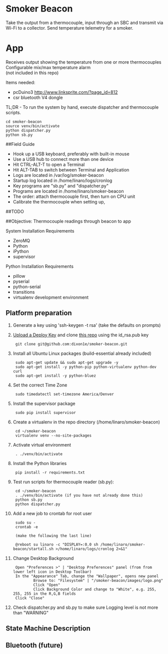 # Smoker Beacon

Take the output from a thermocouple, input through an SBC and transmit via Wi-Fi to a collector. 
Send temperature telemetry for a smoker.

# App

Receives output showing the temperature from one or more thermocouples  
Configurable mix/max temperature alarm  
(not included in this repo)

Items needed:
* pcDuino3 http://www.linksprite.com/?page_id=812
* csr bluetooth V4 dongle

TL;DR - To run the system by hand, execute dispatcher and thermocouple scripts.
```
cd smoker-beacon
source venv/bin/activate
python dispatcher.py
python sb.py
```
##Field Guide
* Hook up a USB keyboard, preferably with built-in mouse
* Use a USB hub to connect more than one device
* Hit CTRL-ALT-T to open a Terminal
* Hit ALT-TAB to switch between Terminal and Application
* Logs are located in /var/log/smoker-beacon
* Startup log located in /home/linaro/logs/cronlog
* Key programs are "sb.py" and "dispatcher.py"
* Programs are located in /home/linaro/smoker-beacon
* The order: attach thermocouple first, then turn on CPU unit
* Calibrate the thermocouple when setting up, 

##TODO

##Objective: Thermocouple readings through beacon to app

System Installation Requirements
* ZeroMQ
* Python
* iPython
* supervisor

Python Installation Requirements
* pillow
* pyserial
* python-serial
* transitions
* virtualenv development environment


## Platform preparation
1. Generate a key using 'ssh-keygen -t rsa' (take the defaults on prompts)
1. [Upload a Deploy Key](https://github.com/dixon1e/smoker-beacon/settings/keys) and clone [this repo](https://github.com/dixon1e/smoker-beacon) using the id_rsa.pub key

        git clone git@github.com:dixon1e/smoker-beacon.git

1. Install all Ubuntu Linux packages (build-essential already included)

        sudo apt-get update && sudo apt-get upgrade -y
        sudo apt-get install -y python-pip python-virtualenv python-dev curl 
        sudo apt-get install -y python-bluez

1. Set the correct Time Zone

        sudo timedatectl set-timezone America/Denver

1. Install the supervisor package

        sudo pip install supervisor

5. Create a virtualenv in the repo directory (/home/linaro/smoker-beacon)
 
        cd ~/smoker-beacon
        virtualenv venv --no-site-packages

1. Activate virtual environment

        . ./venv/bin/activate
        
1. Install the Python libraries

        pip install -r requirements.txt
        
1. Test run scripts for thermocouple reader (sb.py):

        cd ~/smoker-beacon
        . ./venv/bin/activate (if you have not already done this)
        python sb.py
        python dispatcher.py

1. Add a new job to crontab for root user

        sudo su -  
        crontab -e 
        
        (make the following the last line)  
        
        @reboot su linaro -c "DISPLAY=:0.0 sh /home/linaro/smoker-beacon/startall.sh >/home/linaro/logs/cronlog 2>&1"

1. Change Desktop Background

        Open "Preferences >" | "Desktop Preferences" panel (from from lower left icon in Desktop Toolbar)
        In the "Appearance" Tab, change the "Wallpaper", opens new panel
                Browse to: "Filesystem" | "/smoker-beacon/images/logo.png"
                Click "Open"
				Click Background Color and change to "White", e.g. 255, 255, 255 in the R,G,B fields
        Click "Close"

1. Check dispatcher.py and sb.py to make sure Logging level is not more than "WARNING"

## State Machine Description

## Bluetooth (future) 
